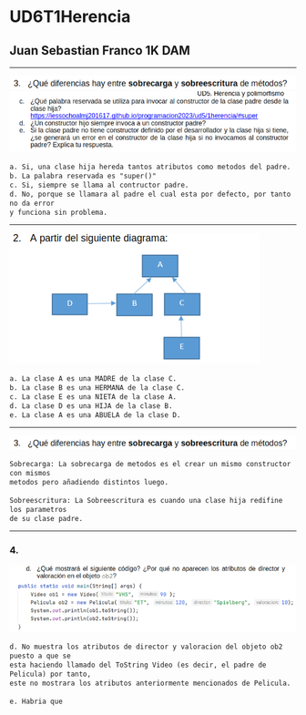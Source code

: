 # UD6T1Herencia 
## Juan Sebastian Franco 1K DAM

---

![img.png](IMG/img.png)
![img_1.png](IMG/img_1.png)

    a. Si, una clase hija hereda tantos atributos como metodos del padre.
    b. La palabra reservada es "super()"
    c. Si, siempre se llama al contructor padre.
    d. No, porque se llamara al padre el cual esta por defecto, por tanto no da error
    y funciona sin problema.

---

![img_2.png](IMG/img_2.png)

    a. La clase A es una MADRE de la clase C.
    b. La clase B es una HERMANA de la clase C.
    c. La clase E es una NIETA de la clase A.
    d. La clase D es una HIJA de la clase B.
    e. La clase A es una ABUELA de la clase D.

---

![img_3.png](IMG/img_3.png)

    Sobrecarga: La sobrecarga de metodos es el crear un mismo constructor con mismos    
    metodos pero añadiendo distintos luego.

    Sobreescritura: La Sobreescritura es cuando una clase hija redifine los parametros 
    de su clase padre.

---

### 4.
![img_4.png](IMG/img_4.png)

    d. No muestra los atributos de director y valoracion del objeto ob2 puesto a que se
    esta haciendo llamado del ToString Video (es decir, el padre de Pelicula) por tanto, 
    este no mostrara los atributos anteriormente mencionados de Pelicula.
    
    e. Habria que 